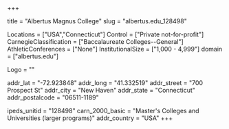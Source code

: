 
+++

title = "Albertus Magnus College"
slug = "albertus.edu_128498"

Locations = ["USA","Connecticut"]
Control = ["Private not-for-profit"]
CarnegieClassification = ["Baccalaureate Colleges--General"]
AthleticConferences = ["None"]
InstitutionalSize = ["1,000 - 4,999"]
domain = ["albertus.edu"]

Logo = ""

addr_lat = "-72.923848"
addr_long = "41.332519"
addr_street = "700 Prospect St"
addr_city = "New Haven"
addr_state = "Connecticut"
addr_postalcode = "06511-1189"

ipeds_unitid = "128498"
carn_2000_basic = "Master's Colleges and Universities (larger programs)"
addr_country = "USA"
+++
    
